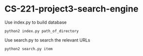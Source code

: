 # CS-221-project3-search-engine

Use index.py to build database
```
python2 index.py path_of_directory
```

Use search.py to search the relevant URLs
```
python2 search.py item
```
